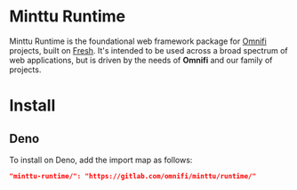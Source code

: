 # Minttu Runtime

Minttu Runtime is the foundational web framework package for [Omnifi](https://omnifi.foundation) projects, built on [Fresh](https://fresh.deno.dev). It's intended to be used across a broad spectrum of web applications, but is driven by the needs of **Omnifi** and our family of projects. 

# Install

## Deno 

To install on Deno, add the import map as follows:

```json
"minttu-runtime/": "https://gitlab.com/omnifi/minttu/runtime/"
```

